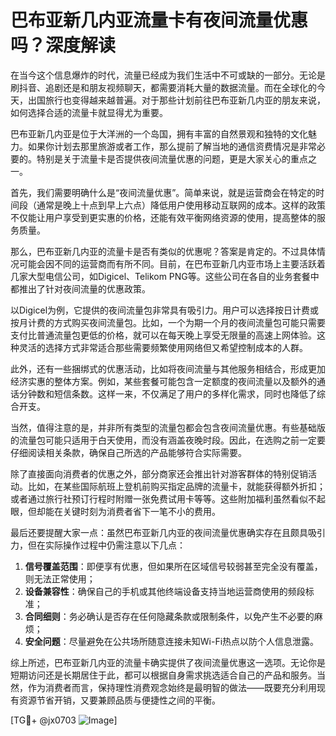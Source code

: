 # 巴布亚新几内亚流量卡有夜间流量优惠吗？深度解读

在当今这个信息爆炸的时代，流量已经成为我们生活中不可或缺的一部分。无论是刷抖音、追剧还是和朋友视频聊天，都需要消耗大量的数据流量。而在全球化的今天，出国旅行也变得越来越普遍。对于那些计划前往巴布亚新几内亚的朋友来说，如何选择合适的流量卡就显得尤为重要。

巴布亚新几内亚是位于大洋洲的一个岛国，拥有丰富的自然景观和独特的文化魅力。如果你计划去那里旅游或者工作，那么提前了解当地的通信资费情况是非常必要的。特别是关于流量卡是否提供夜间流量优惠的问题，更是大家关心的重点之一。

首先，我们需要明确什么是“夜间流量优惠”。简单来说，就是运营商会在特定的时间段（通常是晚上十点到早上六点）降低用户使用移动互联网的成本。这样的政策不仅能让用户享受到更实惠的价格，还能有效平衡网络资源的使用，提高整体的服务质量。

那么，巴布亚新几内亚的流量卡是否有类似的优惠呢？答案是肯定的。不过具体情况可能会因不同的运营商而有所不同。目前，在巴布亚新几内亚市场上主要活跃着几家大型电信公司，如Digicel、Telikom PNG等。这些公司在各自的业务套餐中都推出了针对夜间流量的优惠政策。

以Digicel为例，它提供的夜间流量包非常具有吸引力。用户可以选择按日计费或按月计费的方式购买夜间流量包。比如，一个为期一个月的夜间流量包可能只需要支付比普通流量包更低的价格，就可以在每天晚上享受无限量的高速上网体验。这种灵活的选择方式非常适合那些需要频繁使用网络但又希望控制成本的人群。

此外，还有一些捆绑式的优惠活动，比如将夜间流量与其他服务相结合，形成更加经济实惠的整体方案。例如，某些套餐可能包含一定额度的夜间流量以及额外的通话分钟数和短信条数。这样一来，不仅满足了用户的多样化需求，同时也降低了综合开支。

当然，值得注意的是，并非所有类型的流量包都会包含夜间流量优惠。有些基础版的流量包可能只适用于白天使用，而没有涵盖夜晚时段。因此，在选购之前一定要仔细阅读相关条款，确保自己所选的产品能够符合实际需要。

除了直接面向消费者的优惠之外，部分商家还会推出针对游客群体的特别促销活动。比如，在某些国际航班上登机前购买指定品牌的流量卡，就能获得额外折扣；或者通过旅行社预订行程时附赠一张免费试用卡等等。这些附加福利虽然看似不起眼，但却能在关键时刻为消费者省下一笔不小的费用。

最后还要提醒大家一点：虽然巴布亚新几内亚的夜间流量优惠确实存在且颇具吸引力，但在实际操作过程中仍需注意以下几点：

1. **信号覆盖范围**：即便享有优惠，但如果所在区域信号较弱甚至完全没有覆盖，则无法正常使用；
2. **设备兼容性**：确保自己的手机或其他终端设备支持当地运营商使用的频段标准；
3. **合同细则**：务必确认是否存在任何隐藏条款或限制条件，以免产生不必要的麻烦；
4. **安全问题**：尽量避免在公共场所随意连接未知Wi-Fi热点以防个人信息泄露。

综上所述，巴布亚新几内亚的流量卡确实提供了夜间流量优惠这一选项。无论你是短期访问还是长期居住于此，都可以根据自身需求挑选适合自己的产品和服务。当然，作为消费者而言，保持理性消费观念始终是最明智的做法——既要充分利用现有资源节省开销，又要兼顾品质与便捷性之间的平衡。

[TG💪+ @jx0703 ![Image](https://github.com/user-attachments/assets/dbca1d08-cadb-493c-b0ec-ad6f7a83f270)]